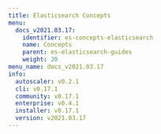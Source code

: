 ```yaml
---
title: Elasticsearch Concepts
menu:
  docs_v2021.03.17:
    identifier: es-concepts-elasticsearch
    name: Concepts
    parent: es-elasticsearch-guides
    weight: 20
menu_name: docs_v2021.03.17
info:
  autoscaler: v0.2.1
  cli: v0.17.1
  community: v0.17.1
  enterprise: v0.4.1
  installer: v0.17.1
  version: v2021.03.17
---
```



